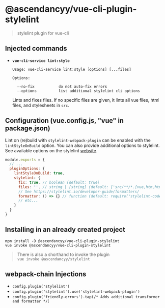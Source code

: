 # @ascendancyy/vue-cli-plugin-stylelint

> stylelint plugin for vue-cli

## Injected commands

- **`vue-cli-service lint:style`**

  ```
  Usage: vue-cli-service lint:style [options] [...files]

  Options:

    --no-fix           do not auto-fix errors
    --options          list additional stylelint cli options
  ```

  Lints and fixes files. If no specific files are given, it lints all vue files, html files, and stylesheets in `src`.

## Configuration (vue.config.js, "vue" in package.json)

Lint on (re)build with `stylelint-webpack-plugin` can be enabled with the `lintStyleOnBuild` option. You can also provide additional options to stylelint. See available options on the stylelint [website](https://stylelint.io/user-guide/node-api/#options).

``` js
module.exports = {
  // ...
  pluginOptions: {
    lintStyleOnBuild: true,
    stylelint: {
      fix: true, // boolean (default: true)
      files: '', // string | [string] (default: ['src/**/*.{vue,htm,html,css,sss,less,scss}'])
      // See https://stylelint.io/developer-guide/formatters/
      formatter: () => {} // function (default: require('stylelint-codeframe-formatter'))
      // etc...
    }
  }
}
```

## Installing in an already created project

```
npm install -D @ascendancyy/vue-cli-plugin-stylelint
vue invoke @ascendancyy/vue-cli-plugin-stylelint
```

> There is also a shorthand to invoke the plugin  
> `vue invoke @ascendancyy/stylelint`

## webpack-chain Injections

- `config.plugin('stylelint')`
- `config.plugin('stylelint').use('stylelint-webpack-plugin')`
- `config.plugin('friendly-errors').tap(/* Adds additional transformer and formatter */)`

